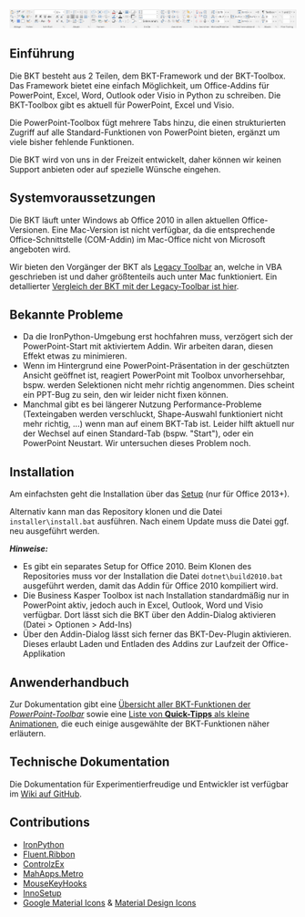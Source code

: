 <img src="documentation/screenshot.png">

## Einführung

Die BKT besteht aus 2 Teilen, dem BKT-Framework und der BKT-Toolbox. Das Framework bietet eine einfach Möglichkeit, um Office-Addins für PowerPoint, Excel, Word, Outlook oder Visio in Python zu schreiben. Die BKT-Toolbox gibt es aktuell für PowerPoint, Excel und Visio.

Die PowerPoint-Toolbox fügt mehrere Tabs hinzu, die einen strukturierten Zugriff auf alle Standard-Funktionen von PowerPoint bieten, ergänzt um viele bisher fehlende Funktionen.

Die BKT wird von uns in der Freizeit entwickelt, daher können wir keinen Support anbieten oder auf spezielle Wünsche eingehen.

## Systemvoraussetzungen

Die BKT läuft unter Windows ab Office 2010 in allen aktuellen Office-Versionen. Eine Mac-Version ist nicht verfügbar, da die entsprechende Office-Schnittstelle (COM-Addin) im Mac-Office nicht von Microsoft angeboten wird.

Wir bieten den Vorgänger der BKT als [Legacy Toolbar](legacy.md) an, welche in VBA geschrieben ist und daher größtenteils auch unter Mac funktioniert. Ein detallierter [Vergleich der BKT mit der Legacy-Toolbar ist hier](comparison.md).

## Bekannte Probleme

 * Da die IronPython-Umgebung erst hochfahren muss, verzögert sich der PowerPoint-Start mit aktiviertem Addin. Wir arbeiten daran, diesen Effekt etwas zu minimieren.
 * Wenn im Hintergrund eine PowerPoint-Präsentation in der geschützten Ansicht geöffnet ist, reagiert PowerPoint mit Toolbox unvorhersehbar, bspw. werden Selektionen nicht mehr richtig angenommen. Dies scheint ein PPT-Bug zu sein, den wir leider nicht fixen können.
 * Manchmal gibt es bei längerer Nutzung Performance-Probleme (Texteingaben werden verschluckt, Shape-Auswahl funktioniert nicht mehr richtig, ...) wenn man auf einem BKT-Tab ist. Leider hilft aktuell nur der Wechsel auf einen Standard-Tab (bspw. "Start"), oder ein PowerPoint Neustart. Wir untersuchen dieses Problem noch.

## Installation

Am einfachsten geht die Installation über das [Setup](https://github.com/pyro-team/bkt-toolbox/releases/latest) (nur für Office 2013+).

Alternativ kann man das Repository klonen und die Datei `installer\install.bat` ausführen. Nach einem Update muss die Datei ggf. neu ausgeführt werden.

***Hinweise:***

 * Es gibt ein separates Setup for Office 2010. Beim Klonen des Repositories muss vor der Installation die Datei `dotnet\build2010.bat`  ausgeführt werden, damit das Addin für Office 2010 kompiliert wird.
 * Die Business Kasper Toolbox ist nach Installation standardmäßig nur in PowerPoint aktiv, jedoch auch in Excel, Outlook, Word und Visio verfügbar. Dort lässt sich die BKT über den Addin-Dialog aktivieren (Datei > Optionen > Add-Ins)
 * Über den Addin-Dialog lässt sich ferner das BKT-Dev-Plugin aktivieren. Dieses erlaubt Laden und Entladen des Addins zur Laufzeit der Office-Applikation

## Anwenderhandbuch

Zur Dokumentation gibt eine [Übersicht aller BKT-Funktionen der *PowerPoint-Toolbar*](overview.md) sowie eine [Liste von **Quick-Tipps** als kleine Animationen](quicktipps.md), die euch einige ausgewählte der BKT-Funktionen näher erläutern.

## Technische Dokumentation

Die Dokumentation für Experimentierfreudige und Entwickler ist verfügbar im [Wiki auf GitHub](https://github.com/pyro-team/bkt-toolbox/wiki).

## Contributions

 * [IronPython](https://github.com/IronLanguages/ironpython2)
 * [Fluent.Ribbon](https://github.com/fluentribbon/Fluent.Ribbon)
 * [ControlzEx](https://github.com/ControlzEx/ControlzEx)
 * [MahApps.Metro](https://github.com/MahApps/MahApps.Metro)
 * [MouseKeyHooks](https://github.com/gmamaladze/globalmousekeyhook)
 * [InnoSetup](http://www.jrsoftware.org/isinfo.php)
 * [Google Material Icons](https://material.io/tools/icons/) & [Material Design Icons](https://materialdesignicons.com/)
